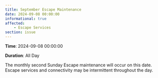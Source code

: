 ```yaml
---
title: September Escape Maintenance 
date: 2024-09-08 00:00:00
informational: true
affected:
    - Escape Services
section: issue
---
```


**Time**: 2024-09-08 00:00:00

**Duration**: All Day

The monthly second Sunday Escape maintenance will occur on this date. Escape services and connectivity may be intermittent throughout the day.
